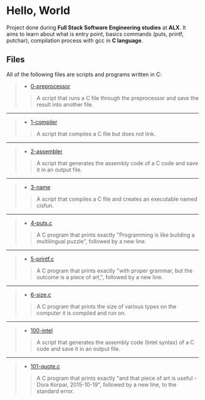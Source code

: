 # Hello, World

Project done during **Full Stack Software Engineering studies** at **ALX**. It aims to learn about what is entry point, basics commands (puts, printf, putchar), compilation process with gcc in **C language**.

## Files
All of the following files are scripts and programs written in C:



> * [0-preprocessor](https://github.com/Moh-A-Mahdi/alx-low_level_programming/blob/master/0x00-hello_world/0-preprocessor)
> > A script that runs a C file through the preprocessor and save the result into another file.
------------------
> * [1-compiler](https://github.com/Moh-A-Mahdi/alx-low_level_programming/blob/master/0x00-hello_world/1-compiler)
> > A script that compiles a C file but does not link.
------------------
> * [2-assembler](https://github.com/Moh-A-Mahdi/alx-low_level_programming/blob/master/0x00-hello_world/2-assembler)
> > A script that generates the assembly code of a C code and save it in an output file.
------------------
> * [3-name](https://github.com/Moh-A-Mahdi/alx-low_level_programming/blob/master/0x00-hello_world/3-name)
> > A script that compiles a C file and creates an executable named cisfun.
------------------
> * [4-puts.c](https://github.com/Moh-A-Mahdi/alx-low_level_programming/blob/master/0x00-hello_world/4-puts.c)
> > A C program that prints exactly "Programming is like building a multilingual puzzle", followed by a new line.
------------------
> * [5-printf.c](https://github.com/Moh-A-Mahdi/alx-low_level_programming/blob/master/0x00-hello_world/5-printf.c)
> > A C program that prints exactly "with proper grammar, but the outcome is a piece of art,", followed by a new line.
------------------
> * [6-size.c](https://github.com/Moh-A-Mahdi/alx-low_level_programming/blob/master/0x00-hello_world/6-size.c)
> > A C program that prints the size of various types on the computer it is compiled and run on.
------------------
> * [100-intel](https://github.com/Moh-A-Mahdi/alx-low_level_programming/blob/master/0x00-hello_world/100-inte)
> > A script that generates the assembly code (Intel syntax) of a C code and save it in an output file.
------------------
> * [101-quote.c](https://github.com/Moh-A-Mahdi/alx-low_level_programming/blob/master/0x00-hello_world/101-quote.c)
> > A C program that prints exactly "and that piece of art is useful - Dora Korpar, 2015-10-19", followed by a new line, to the standard error.
